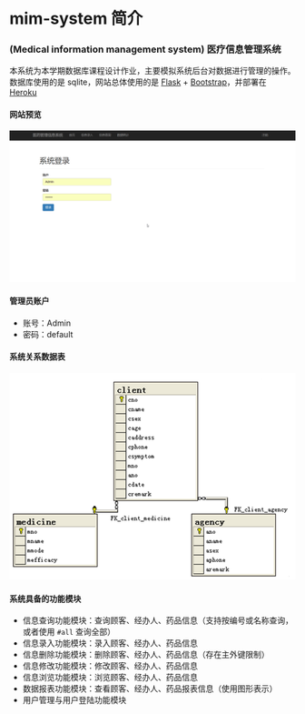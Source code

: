 
# mim-system 简介
### (Medical information management system) 医疗信息管理系统
本系统为本学期数据库课程设计作业，主要模拟系统后台对数据进行管理的操作。数据库使用的是 sqlite，网站总体使用的是 [Flask](http://flask.pocoo.org/Flask) + [Bootstrap](http://getbootstrap.com)，并部署在 [Heroku](https://www.heroku.com)

#### 网站预览

![网站预览](https://github.com/chenjiandongx/mim-system/blob/master/images/screenshot.gif)

#### 管理员账户

* 账号：Admin
* 密码：default

#### 系统关系数据表

![关系图](https://github.com/chenjiandongx/mim-system/blob/master/app/static/relationship.png)

#### 系统具备的功能模块

* 信息查询功能模块：查询顾客、经办人、药品信息（支持按编号或名称查询，或者使用 `#all` 查询全部）
* 信息录入功能模块：录入顾客、经办人、药品信息
* 信息删除功能模块：删除顾客、经办人、药品信息（存在主外键限制）
* 信息修改功能模块：修改顾客、经办人、药品信息
* 信息浏览功能模块：浏览顾客、经办人、药品信息
* 数据报表功能模块：查看顾客、经办人、药品报表信息（使用图形表示）
* 用户管理与用户登陆功能模块
